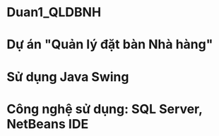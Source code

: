 # Duan1_QLDBNH
# Dự án "Quản lý đặt bàn Nhà hàng"
# Sử dụng Java Swing
# Công nghệ sử dụng: SQL Server, NetBeans IDE
